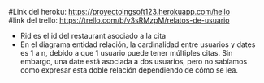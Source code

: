 #Link del heroku:
https://proyectoingsoft123.herokuapp.com/hello<br/>
#link del trello:
https://trello.com/b/v3sRMzpM/relatos-de-usuario


- Rid es el id del restaurant asociado a la cita
- En el diagrama entidad relación, la cardinalidad entre usuarios y dates es 1 a n, debido a que 1 usuario puede tener múltiples citas. Sin embargo, una date está asociada a dos usuarios, pero no sabíamos como expresar esta doble relación dependiendo de cómo se lea.
